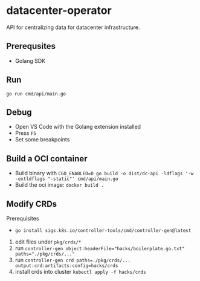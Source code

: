 # datacenter-operator

API for centralizing data for datacenter infrastructure.

## Prerequsites

- Golang SDK

## Run

`go run cmd/api/main.go`

## Debug

- Open VS Code with the Golang extension installed
- Press `F5`
- Set some breakpoints

## Build a OCI container

- Build binary with `CGO_ENABLED=0 go build -o dist/dc-api -ldflags '-w -extldflags "-static"' cmd/api/main.go`
- Build the oci image: `docker build .`

## Modify CRDs

Prerequisites

- `go install sigs.k8s.io/controller-tools/cmd/controller-gen@latest`

1. edit files under `pkg/crds/*`
2. run `controller-gen object:headerFile="hacks/boilerplate.go.txt" paths="./pkg/crds/..."`
3. run `controller-gen crd paths=./pkg/crds/... output:crd:artifacts:config=hacks/crds`
4. install crds into cluster `kubectl apply -f hacks/crds`
